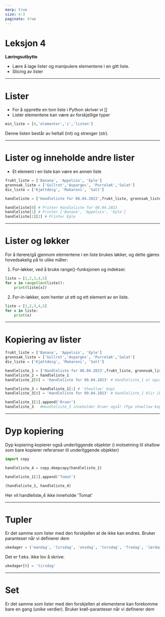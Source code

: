 ```yaml
---
marp: true
size: 4:3
paginate: true
---
```

<!-- https://marpit.marp.app/directives -->

# Leksjon 4

**Læringsutbytte**

* Lære å lage lister og manipulere elementene i en gitt liste.
* Slicing av lister


---

# Lister

* For å opprette en tom liste i Python skriver vi []
* Lister elementene kan være av forskjellige typer

```python
min_liste = [4,'elementer','i','listen']
```

Denne listen består av heltall (int) og strenger (str).

---

# Lister og inneholde andre lister

* Et element i en liste kan være en annen liste

```python
frukt_liste = ['Banana', 'Appelsin', 'Eple']
gronnsak_liste = ['Gullrot','Asparges', 'Purreløk','Salat']
div_liste = ['Kjøttdeig', 'Makaroni', 'Salt']

handleliste = ['Handleliste for 08.04.2023',frukt_liste, gronnsak_liste, div_liste]

handleliste[0] # Printer Handleliste for 08.04.2023
handleliste[1] # Printer ['Banana', 'Appelsin', 'Eple']
handleliste[1][2] # Printer Eple
```

---
# Lister og løkker

For å iterere/gå gjennom elementene i en liste brukes løkker, og dette gjøres hovedsakelig på to ulike måter:

1. For-løkker, ved å bruke range()-funksjonen og indekser.

```python
liste = [1,2,3,4,5]
for x in range(len(liste)):
    print(liste[x])
```

2. For-in-løkker, som henter ut ett og ett element av en liste.

```python
liste = [1,2,3,4,5]
for x in liste:
    print(x)
```    

---
# Kopiering av lister

```python
frukt_liste = ['Banana', 'Appelsin', 'Eple']
gronnsak_liste = ['Gullrot','Asparges', 'Purreløk','Salat']
div_liste = ['Kjøttdeig', 'Makaroni', 'Salt']

handleliste_1 = ['Handleliste for 08.04.2023',frukt_liste, gronnsak_liste, div_liste]
handleliste_2 = handleliste_1
handleliste_2[0] = 'Handleliste for 09.04.2023' # Handleliste_1 er også endret!

handleliste_3 = handleliste_1[:] # 'Showllow' kopi
handleliste_3[0] = 'Handleliste for 09.04.2023' # Handleliste_1 blir ikke endret!

handleliste_1[1].append('Druer')
handleliste_3   #Handleliste_3 inneholder Druer også! (Pga showllow kopiering)
```

---
# Dyp kopiering

Dyp kopiering kopierer også underliggende objekter (i motsetning til shallow som bare kopierer referanser til underliggende objekter)

```python
import copy

handleliste_4 = copy.deepcopy(handleliste_1)

handleliste_1[2].append('Tomat')

(handleliste_1, handleliste_4)
```

Her vil handleliste_4 ikke inneholde 'Tomat'

---
# Tupler

Er det samme som lister med den forskjellen at de ikke kan endres. Bruker paranteser når vi definerer dem

```python
ukedager = ('mandag', 'tirsdag', 'onsdag', 'torsdag', 'fredag', 'lørdag', 'søndag')
```

Det er f.eks. ikke lov å skrive:
```python
ukedager[0] = 'tirsdag'
```

---
# Set

Er det samme som lister med den forskjellen at elementene kan forekomme bare en gang (unike verdier). Bruker krøll-paranteser når vi definerer dem
